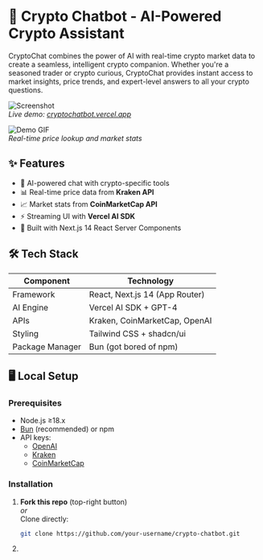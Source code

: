 # 🚀 Crypto Chatbot - AI-Powered Crypto Assistant

CryptoChat combines the power of AI with real-time crypto market data to create a seamless, intelligent crypto companion. Whether you're a seasoned trader or crypto curious, CryptoChat provides instant access to market insights, price trends, and expert-level answers to all your crypto questions.

![Screenshot](./screenshot.png)  
_Live demo: [cryptochatbot.vercel.app](https://cryptochatbot.vercel.app)_

![Demo GIF](.gifs/walkthrough_cryptochatbot.gif)  
_Real-time price lookup and market stats_

## ✨ Features

- 💬 AI-powered chat with crypto-specific tools
- 📊 Real-time price data from **Kraken API**
- 📈 Market stats from **CoinMarketCap API**
- ⚡ Streaming UI with **Vercel AI SDK**
- 🦾 Built with Next.js 14 React Server Components

## 🛠 Tech Stack

| Component       | Technology                     |
| --------------- | ------------------------------ |
| Framework       | React, Next.js 14 (App Router) |
| AI Engine       | Vercel AI SDK + GPT-4          |
| APIs            | Kraken, CoinMarketCap, OpenAI  |
| Styling         | Tailwind CSS + shadcn/ui       |
| Package Manager | Bun (got bored of npm)         |

## 🖥 Local Setup

### Prerequisites

- Node.js ≥18.x
- [Bun](https://bun.sh/) (recommended) or npm
- API keys:
  - [OpenAI](https://platform.openai.com/api-keys)
  - [Kraken](https://www.kraken.com/features/api)
  - [CoinMarketCap](https://pro.coinmarketcap.com/)

### Installation

1. **Fork this repo** (top-right button)  
   _or_  
   Clone directly:
   ```bash
   git clone https://github.com/your-username/crypto-chatbot.git
   ```

2)
